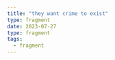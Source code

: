 ```yaml
---
title: "they want crime to exist"
type: fragment
date: 2023-07-27
type: fragment
tags:
  - fragment
---
```


